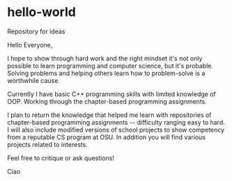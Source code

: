# hello-world
Repository for ideas

Hello Everyone, 

I hope to show through hard work and the right mindset it's not only possible to learn 
programming and computer science, but it's probable. Solving problems and helping others
learn how to problem-solve is a worthwhile cause. 

Currently I have basic C++ programming skills with limited knowledge of OOP. Working 
through the chapter-based programming assignments.

I plan to return the knowledge that helped me learn with repositories of chapter-based 
programming assignments -- difficulty ranging easy to hard. I will also include modified 
versions of school projects to show competency from a reputable CS program at OSU. 
In addition you will find various projects related to interests. 

Feel free to critique or ask questions!

Ciao 
